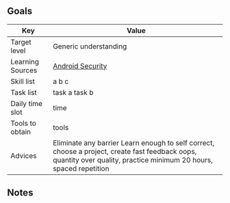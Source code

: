## Goals
Key | Value
---- | ----
Target level | Generic understanding
Learning Sources | [Android Security](https://github.com/ashishb/android-security-awesome)
Skill list | a b c
Task list | task a task b
Daily time slot | time
Tools to obtain | tools
Advices | Eliminate any barrier  Learn enough to self correct, choose a project, create fast feedback oops, quantity over quality, practice minimum 20 hours, spaced repetition


## Notes
